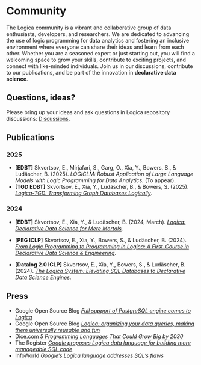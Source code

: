 # Community

The Logica community is a vibrant and collaborative group of data enthusiasts, developers, and researchers. We are dedicated to advancing the use of logic programming for data analytics and fostering an inclusive environment where everyone can share their ideas and learn from each other. Whether you are a seasoned expert or just starting out, you will find a welcoming space to grow your skills, contribute to exciting projects, and connect with like-minded individuals. Join us in our discussions, contribute to our publications, and be part of the innovation in **declarative data science**.

## Questions, ideas?

Please bring up your ideas and ask questions in Logica repository discussions: [Discussions](https://github.com/EvgSkv/logica/discussions).

## Publications

### 2025
- **[EDBT]** Skvortsov, E., Mirjafari, S., Garg, O., Xia, Y., Bowers, S., & Ludäscher, B. (2025). *LOGICLM: Robust Application of Large Language Models with Logic Programming for Data Analytics.* (To appear). 
- **[TGD EDBT]** Skvortsov, E., Xia, Y., Ludäscher, B., & Bowers, S. (2025). [*Logica-TGD: Transforming Graph Databases Logically*](https://arxiv.org/abs/2503.00568).


### 2024

- **[EDBT]** Skvortsov, E., Xia, Y., & Ludäscher, B. (2024, March). [*Logica: Declarative Data Science for Mere Mortals*](https://openproceedings.org/2024/conf/edbt/paper-253.pdf).

- **[PEG ICLP]** Skvortsov, E., Xia, Y., Bowers, S., & Ludäscher, B. (2024). [*From Logic Programming to Programming in Logica: A First-Course in Declarative Data Science & Engineering*](https://ceur-ws.org/Vol-3799/paper6PEG2.0.pdf).
- **[Datalog 2.0 ICLP]** Skvortsov, E., Xia, Y., Bowers, S., & Ludäscher, B. (2024). [*The Logica System: Elevating SQL Databases to Declarative Data Science Engines*](https://ceur-ws.org/Vol-3801/short5.pdf).

## Press
- Google Open Source Blog [*Full support of PostgreSQL engine comes to Logica*](https://opensource.googleblog.com/2023/09/full-support-of-postgresql-engine-comes-to-logica.html)
- Google Open Source Blog [*Logica: organizing your data queries, making them universally reusable and fun*](https://opensource.googleblog.com/2021/04/logica-organizing-your-data-queries.html)
- Dice.com [*5 Programming Languages That Could Grow Big by 2030*](https://www.dice.com/career-advice/5-programming-languages-that-could-grow-big-by-2030)
- The Register [*Google proposes Logica data language for building more manageable SQL code*](https://www.theregister.com/2021/04/15/google_logica_language/)
- InfoWorld [*Google’s Logica language addresses SQL’s flaws*](https://www.infoworld.com/article/2264479/googles-logica-language-addresses-sqls-flaws.html)